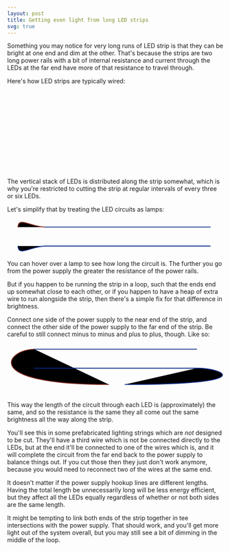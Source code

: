 ```yaml
---
layout: post
title: Getting even light from long LED strips
svg: true
---
```

Something you may notice for very long runs of LED strip is that they
can be bright at one end and dim at the other.  That's because the
strips are two long power rails with a bit of internal resistance and
current through the LEDs at the far end have more of that resistance to
travel through.

Here's how LED strips are typically wired:
<svg width="100%" viewbox="0 0 799 319">
<style>
@-webkit-keyframes currentAnimation {
  from { stroke-dashoffset: 12; }
  to { stroke-dashoffset: 0; }
}
.component {
    fill: currentColor;
    fill-opacity:0.0625;
}
.hookup-plus {
    stroke: color-mix(in oklab, currentColor, red);
    stroke-width: 3px;
    stroke-linecap: round;
}
.hookup-minus {
    stroke: color-mix(in oklab, currentColor, blue);
    stroke-width: 3px;
    stroke-linecap: round;
}
.current {
    visibility:hidden;
    opacity: 0%;
    stroke-dasharray: 6;
}
.ledcurrent:hover .current {
    visibility:visible;
    opacity: 100%;
    -webkit-animation-name: currentAnimation;
    -webkit-animation-iteration-count: infinite;
    -webkit-animation-duration: 1.5s;
    -webkit-animation-timing-function: linear;
}
</style>
<defs>
        <g id="pos"><path d="m-5,0h10m-5,-5v10" /></g>
        <g id="neg"><path d="m-5,0h10" /></g>
        <g id="batt"><path d="M0,0v20 M-30,20h60 M-20,30h40 M-30,40h60 M-20,50h40 M0,50v20 M15,5v10 M10,10h10"/></g>
        <g id="power"><circle cx="0" cy="35" r="25" /><path d="M0,0v10 M0,60v10"/><use href="#pos" x="0" y="22" /><use href="#neg" x="0" y="48" /></g>
        <g id="powerh"><circle cx="35" cy="0" r="25" /><path d="M0,0h10 M60,0h10"/><use href="#pos" x="22" y="0" /><use href="#neg" x="48" y="0" /></g>
        <g id="led"><path d="M0,0v14 M0,56l-25,-42h50z M-25,56h50 M36,29l2,6l-6,2m6,-2l-12,-7  M31,39l2,6l-6,2m6,-2l-12,-7   M0,56v14" class="component" /></g>
        <g id="lamp"><circle cx="0" cy="35" r="25" /><path d="M-17.6,17.4L17.6,52.6 M17.6,17.4L-17.6,52.6 M0,0v10 M0,60v10 "/></g>
        <g id="resistor"><rect x="-10" y="10" width="20" height="50" /><path d="M0,0v10 M0,60v10 "/></g>
        <g id="ledstack"><use x="0" y="0" href="#led" /><use x="0" y="70" href="#led" /><use x="0" y="140" href="#led" /><use x="0" y="210" href="#resistor" /></g>
</defs>
        <use href="#power" x="40" y="120" />
        <path d="M40,120 C40,50  0, 20 140, 20" class="hookup-plus" />
        <path d="M40,190 C40,250 0,300 140,300" class="hookup-minus" />
        <line x1="140" y1="20" x2="750" y2="20" />
        <use href="#pos" x="145" y="10"/>
        <use href="#pos" x="745" y="10"/>
        <line x1="140" y1="300" x2="750" y2="300" />
        <use href="#neg" x="145" y="290"/>
        <use href="#neg" x="745" y="290"/>
        <use href="#ledstack" x="200" y="20" />
        <use href="#ledstack" x="300" y="20" />
        <use href="#ledstack" x="400" y="20" />
        <use href="#ledstack" x="500" y="20" />
        <use href="#ledstack" x="600" y="20" />
        <use href="#ledstack" x="700" y="20" />
</svg>

The vertical stack of LEDs is distributed along the strip somewhat,
which is why you're restricted to cutting the strip at regular intervals
of every three or six LEDs.

Let's simplify that by treating the LED circuits as lamps:

<svg width="100%" viewbox="0 -10 799 129">
        <use href="#power" x="40" y="20" />
        <path d="M40,20 C40,-20  90,20 140,20" class="hookup-plus" />
        <path d="M40,90 C40,130  90,90 140,90" class="hookup-minus" />
        <line x1="140" y1="20" x2="750" y2="20" />
        <use href="#pos" x="145" y="10"/>
        <use href="#pos" x="745" y="10"/>
        <line x1="140" y1="90" x2="750" y2="90" />
        <use href="#neg" x="145" y="80"/>
        <use href="#neg" x="745" y="80"/>
        <g class="ledcurrent">
        <use href="#lamp" x="200" y="20" />
        <path d="M30,20 C30,-35 90,10 140,10
            H170
            c25,0 30,20 30,45 0,25 -5,45 -30,45
            H140 C90,100, 30,145 30,90" class="current" />
        </g>
        <g class="ledcurrent">
        <use href="#lamp" x="300" y="20" />
        <path d="M30,20 C30,-35 90,10 140,10
            H270
            c25,0 30,20 30,45 0,25 -5,45 -30,45
            H140 C90,100, 30,145 30,90" class="current" />
        </g>
        <g class="ledcurrent">
        <use href="#lamp" x="400" y="20" />
        <path d="M30,20 C30,-35 90,10 140,10
            H370
            c25,0 30,20 30,45 0,25 -5,45 -30,45
            H140 C90,100, 30,145 30,90" class="current" />
        </g>
        <g class="ledcurrent">
        <use href="#lamp" x="500" y="20" />
        <path d="M30,20 C30,-35 90,10 140,10
            H470
            c25,0 30,20 30,45 0,25 -5,45 -30,45
            H140 C90,100, 30,145 30,90" class="current" />
        </g>
        <g class="ledcurrent">
        <use href="#lamp" x="600" y="20" />
        <path d="M30,20 C30,-35 90,10 140,10
            H570
            c25,0 30,20 30,45 0,25 -5,45 -30,45
            H140 C90,100, 30,145 30,90" class="current" />
        </g>
        <g class="ledcurrent">
        <use href="#lamp" x="700" y="20" />
        <path d="M30,20 C30,-35 90,10 140,10
            H670
            c25,0 30,20 30,45 0,25 -5,45 -30,45
            H140 C90,100, 30,145 30,90" class="current" />
        </g>
</svg>

You can hover over a lamp to see how long the circuit is.  The further
you go from the power supply the greater the resistance of the power
rails.

But if you happen to be running the strip in a loop, such that the ends
end up somewhat close to each other, or if you happen to have a heap of
extra wire to run alongside the strip, then there's a simple fix for
that difference in brightness.

Connect one side of the power supply to the near end of the strip, and
connect the other side of the power supply to the far end of the strip.
Be careful to still connect minus to minus and plus to plus, though.
Like so:

<svg width="100%" viewbox="0 0 799 189">
        <use href="#powerh" x="365" y="150" />
        <path d="M375,150 C-105,150  0,20 100,20" class="hookup-plus" />
        <path d="M435,150 C935,150 800,90 700,90" class="hookup-minus" />
        <line x1="100" y1="20" x2="700" y2="20" />
        <use href="#pos" x="105" y="10"/>
        <use href="#pos" x="695" y="10"/>
        <line x1="100" y1="90" x2="700" y2="90" />
        <use href="#neg" x="105" y="80"/>
        <use href="#neg" x="695" y="80"/>
        <g class="ledcurrent">
        <use href="#lamp" x="150" y="20" />
        <path d="M365,160 C-135,160  0,10 100,10
                 H120
                 c25,0 30,20 30,45 0,25 5,45 30,45 H700
                 C 790,100 905,140, 435,140"
            class="current" />
        </g>
        <g class="ledcurrent">
        <use href="#lamp" x="250" y="20" />
        <path d="M365,160 C-135,160  0,10 100,10
                 H220
                 c25,0 30,20 30,45 0,25 5,45 30,45 H700
                 C 790,100 905,140, 435,140"
            class="current" />
        </g>
        <g class="ledcurrent">
        <use href="#lamp" x="350" y="20" />
        <path d="M365,160 C-135,160  0,10 100,10
                 H320
                 c25,0 30,20 30,45 0,25 5,45 30,45 H700
                 C 790,100 905,140, 435,140"
            class="current" />
        </g>
        <g class="ledcurrent">
        <use href="#lamp" x="450" y="20" />
        <path d="M365,160 C-135,160  0,10 100,10
                 H420
                 c25,0 30,20 30,45 0,25 5,45 30,45 H700
                 C 790,100 905,140, 435,140"
            class="current" />
        </g>
        <g class="ledcurrent">
        <use href="#lamp" x="550" y="20" />
        <path d="M365,160 C-135,160  0,10 100,10
                 H520
                 c25,0 30,20 30,45 0,25 5,45 30,45 H700
                 C 790,100 905,140, 435,140"
            class="current" />
        </g>
        <g class="ledcurrent">
        <use href="#lamp" x="650" y="20" />
        <path d="M365,160 C-135,160  0,10 100,10
                 H620
                 c25,0 30,20 30,45 0,25 5,45 30,45 H700
                 C 790,100 905,140, 435,140"
            class="current" />
        </g>
</svg>

This way the length of the circuit through each LED is (approximately)
the same, and so the resistance is the same they all come out the same
brightness all the way along the strip.

You'll see this in some prefabricated lighting strings which are _not_
designed to be cut.  They'll have a third wire which is not be connected
directly to the LEDs, but at the end it'll be connected to one of the
wires which is, and it will complete the circuit from the far end back
to the power supply to balance things out.  If you cut those then they
just don't work anymore, because you would need to reconnect two of the
wires at the same end.

It doesn't matter if the power supply hookup lines are different
lengths.  Having the total length be unnecessarily long will be less
energy efficient, but they affect all the LEDs equally regardless of
whether or not both sides are the same length.

It might be tempting to link both ends of the strip together in tee
intersections with the power supply.  That should work, and you'll get
more light out of the system overall, but you may still see a bit of
dimming in the middle of the loop.
